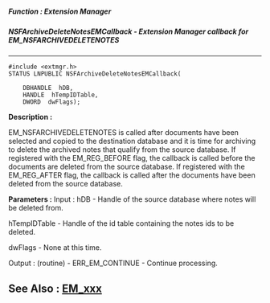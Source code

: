 ##### Function : Extension Manager
##### NSFArchiveDeleteNotesEMCallback - Extension Manager callback for EM_NSFARCHIVEDELETENOTES
---
```
#include <extmgr.h>
STATUS LNPUBLIC NSFArchiveDeleteNotesEMCallback(

	DBHANDLE  hDB,
	HANDLE  hTempIDTable,
	DWORD  dwFlags);
```
**Description :**

EM_NSFARCHIVEDELETENOTES is called after documents have been selected and 
copied to the destination database and it is time for archiving to delete the 
archived notes that qualify from the source database.   If  registered with the 
EM_REG_BEFORE flag, the callback is called before the documents are deleted 
from the source database.  If registered with the EM_REG_AFTER flag, the 
callback is called after the documents have been deleted from the source 
database.

**Parameters :**
Input :
hDB  -  Handle of the source database where notes will be deleted from.

hTempIDTable  -  Handle of the id table containing the notes ids to be deleted.

dwFlags  -  None at this time.

Output :
(routine)  -  ERR_EM_CONTINUE -  Continue processing.  



**See Also :**
[EM_xxx](/reference/Symb/EM_xxx)
---
